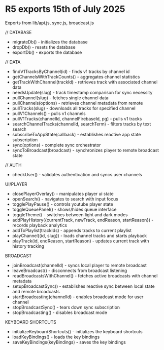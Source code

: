 # R5 exports 15th of July 2025

Exports from lib/api.js, sync.js, broadcast.js

// DATABASE
- migrateDb() - initializes the database
- dropDb() - resets the database
- exportDb() - exports the database

// DATA
- findV1TracksByChannel(id) - finds v1 tracks by channel id
- getChannelsWithTrackCounts() - aggregates channel statistics
- getTrackWithChannel(trackId) - retrieves track with associated channel data
- needsUpdate(slug) - track timestamp comparison for sync necessity
- pullChannel(slug) - fetches single channel data
- pullChannels(options) - retrieves channel metadata from remote
- pullTracks(slug) - downloads all tracks for specified channel
- pullV1Channels() - pulls v1 channels
- pullV1Tracks(channelId, channelFirebaseId, pg) - pulls v1 tracks
- searchChannelTracks(channelId, searchTerm) - filters tracks by text search
- subscribeToAppState(callback) - establishes reactive app state subscription
- sync(options) - complete sync orchestrator
- syncToBroadcast(broadcast) - synchronizes player to remote broadcast state

// AUTH
- checkUser() - validates authentication and syncs user channels

UI/PLAYER
- closePlayerOverlay() - manipulates player ui state
- openSearch() - navigates to search with input focus
- togglePlayPause() - controls youtube player state
- toggleQueuePanel() - shows/hides queue interface
- toggleTheme() - switches between light and dark modes
- addPlayHistory({currentTrack, newTrack, endReason, startReason}) - records playback analytics
- addToPlaylist(trackIds) - appends tracks to current playlist
- playChannel({id, slug}) - loads channel tracks and starts playback
- playTrack(id, endReason, startReason) - updates current track with history tracking

BROADCAST
- joinBroadcast(channelId) - syncs local player to remote broadcast
- leaveBroadcast() - disconnects from broadcast listening
- readBroadcastsWithChannel() - fetches active broadcasts with channel metadata
- setupBroadcastSync() - establishes reactive sync between local state and remote broadcasts
- startBroadcasting(channelId) - enables broadcast mode for user channel
- stopBroadcastSync() - tears down sync subscription
- stopBroadcasting() - disables broadcast mode

KEYBOARD SHORTCUTS
- initializeKeyboardShortcuts() - initializes the keyboard shortcuts
- loadKeyBindings() - loads the key bindings
- saveKeyBindings(keyBindings) - saves the key bindings
